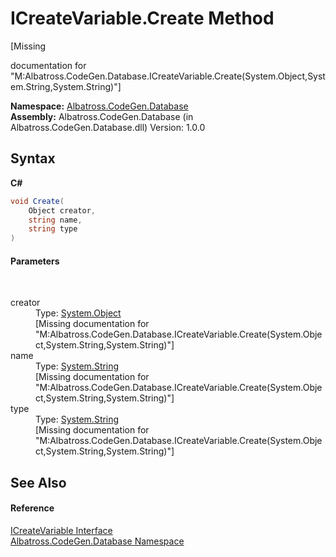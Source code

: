 # ICreateVariable.Create Method 
 

\[Missing <summary> documentation for "M:Albatross.CodeGen.Database.ICreateVariable.Create(System.Object,System.String,System.String)"\]

**Namespace:**&nbsp;<a href="N_Albatross_CodeGen_Database.md">Albatross.CodeGen.Database</a><br />**Assembly:**&nbsp;Albatross.CodeGen.Database (in Albatross.CodeGen.Database.dll) Version: 1.0.0

## Syntax

**C#**<br />
``` C#
void Create(
	Object creator,
	string name,
	string type
)
```


#### Parameters
&nbsp;<dl><dt>creator</dt><dd>Type: <a href="http://msdn2.microsoft.com/en-us/library/e5kfa45b" target="_blank">System.Object</a><br />\[Missing <param name="creator"/> documentation for "M:Albatross.CodeGen.Database.ICreateVariable.Create(System.Object,System.String,System.String)"\]</dd><dt>name</dt><dd>Type: <a href="http://msdn2.microsoft.com/en-us/library/s1wwdcbf" target="_blank">System.String</a><br />\[Missing <param name="name"/> documentation for "M:Albatross.CodeGen.Database.ICreateVariable.Create(System.Object,System.String,System.String)"\]</dd><dt>type</dt><dd>Type: <a href="http://msdn2.microsoft.com/en-us/library/s1wwdcbf" target="_blank">System.String</a><br />\[Missing <param name="type"/> documentation for "M:Albatross.CodeGen.Database.ICreateVariable.Create(System.Object,System.String,System.String)"\]</dd></dl>

## See Also


#### Reference
<a href="T_Albatross_CodeGen_Database_ICreateVariable.md">ICreateVariable Interface</a><br /><a href="N_Albatross_CodeGen_Database.md">Albatross.CodeGen.Database Namespace</a><br />